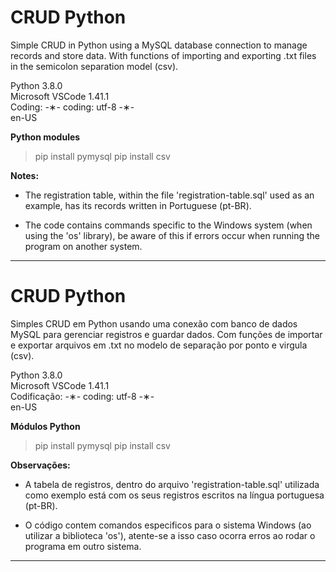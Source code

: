 # CRUD Python

Simple CRUD in Python using a MySQL database connection to manage records and store data. With functions of importing and exporting .txt files in the semicolon separation model (csv).

Python 3.8.0 </br>
Microsoft VSCode 1.41.1 </br>
Coding: -&lowast;- coding: utf-8 -&lowast;- </br>
en-US </br>

<strong>Python modules</strong>

> pip install pymysql
> pip install csv

<strong>Notes:</strong>

* The registration table, within the file 'registration-table.sql' used as an example, has its records written in Portuguese (pt-BR). 

* The code contains commands specific to the Windows system (when using the 'os' library), be aware of this if errors occur when running the program on another system.

-----------------------------------------------------------------------------------------------------------------------------

# CRUD Python

Simples CRUD em Python usando uma conexão com banco de dados MySQL para gerenciar registros e guardar dados. Com funções de importar e exportar arquivos em .txt no modelo de separação por ponto e virgula (csv).

Python 3.8.0 </br>
Microsoft VSCode 1.41.1 </br>
Codificação: -&lowast;- coding: utf-8 -&lowast;- </br>
en-US </br> 

<strong>Módulos Python</strong>

> pip install pymysql
> pip install csv

<strong>Observações:</strong>

* A tabela de registros, dentro do arquivo 'registration-table.sql' utilizada como exemplo está com os seus registros escritos na língua portuguesa (pt-BR). 

* O código contem comandos especificos para o sistema Windows (ao utilizar a biblioteca 'os'), atente-se a isso caso ocorra erros ao rodar o programa em outro sistema.

-----------------------------------------------------------------------------------------------------------------------------
